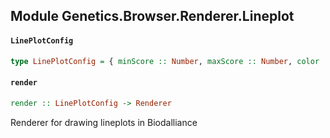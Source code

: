 ## Module Genetics.Browser.Renderer.Lineplot

#### `LinePlotConfig`

``` purescript
type LinePlotConfig = { minScore :: Number, maxScore :: Number, color :: String }
```

#### `render`

``` purescript
render :: LinePlotConfig -> Renderer
```

Renderer for drawing lineplots in Biodalliance


